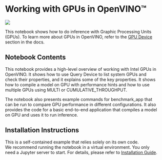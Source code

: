 # Working with GPUs in OpenVINO™

<img referrerpolicy="no-referrer-when-downgrade" src="https://static.scarf.sh/a.png?x-pxid=5b5a4db0-7875-4bfb-bdbd-01698b5b1a77&file=notebooks/gpu-device/README.md" />

This notebook shows how to do inference with Graphic Processing Units (GPUs). To learn more about GPUs in OpenVINO, refer to the [GPU Device](https://docs.openvino.ai/2024/openvino-workflow/running-inference/inference-devices-and-modes/gpu-device.html) section in the docs.

## Notebook Contents

This notebook provides a high-level overview of working with Intel GPUs in OpenVINO. It shows how to use Query Device to list system GPUs and check their properties, and it explains some of the key properties. It shows how to compile a model on GPU with performance hints and how to use multiple GPUs using MULTI or CUMULATIVE_THROUGHPUT.

The notebook also presents example commands for benchmark_app that can be run to compare GPU performance in different configurations. It also provides the code for a basic end-to-end application that compiles a model on GPU and uses it to run inference.

## Installation Instructions

This is a self-contained example that relies solely on its own code.</br>
We recommend running the notebook in a virtual environment. You only need a Jupyter server to start.
For details, please refer to [Installation Guide](../../README.md).